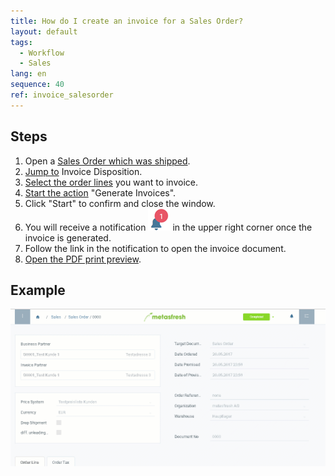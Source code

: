 ```yaml
---
title: How do I create an invoice for a Sales Order?
layout: default
tags:
  - Workflow
  - Sales
lang: en
sequence: 40
ref: invoice_salesorder
---
```


## Steps

1. Open a [Sales Order which was shipped](Ship_SalesOrder).
1. [Jump to](JumptoviaSidebar) Invoice Disposition.
1. [Select the order lines](RecordSelection) you want to invoice.
1. [Start the action](StartAction) "Generate Invoices".
1. Click "Start" to confirm and close the window.
1. You will receive a notification ![](assets/NotificationBell_WebUI.png) in the upper right corner once the invoice is generated.
1. Follow the link in the notification to open the invoice document.
1. [Open the PDF print preview](PrintPreview).

## Example

![](assets/salesorderinvoice.gif)
